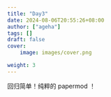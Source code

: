 ```yaml
---
title: "Day3"
date: 2024-08-06T20:55:26+08:00
author: ["ageha"]
tags: []
draft: false
cover:
    image: images/cover.png

weight: 3
---
```


回归简单！纯粹的 papermod ！
